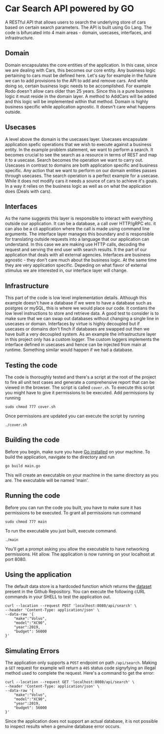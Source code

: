 # Car Search API powered by GO

A RESTful API that allows users to search the underlying store of cars based on certain search parameters. The API is built using Go Lang. The code is bifurcated into 4 main areas - domain, usecases, interfaces, and infrastructure.

## Domain
Domain encapsulates the core entities of the application. In this case, since we are dealing with Cars, this becomes our core entity. Any business logic pertaining to cars must be defined here. Let's say for example in the future we can to add provisions to the API to add and remove cars. And while doing so, certain business logic needs to be accomplished. For example Rodo doesn't allow cars older than 25 years. Since this is a pure business logic it must reside in the domain layer. A method to AddCars will be added and this logic will be implemented within that method. Domain is highly business specific while application agnostic. It doesn't care what happens outside.

## Usecases
A level above the domain is the usecases layer. Usecases encapsulate application spefic operations that we wish to execute against a business entity. In the example problem statement, we want to perform a search. It becomes crucial to see the search as a resource in terms of REST and map it to a usecase. Search becomes the operation we want to carry out.
Usecases in contrast to domains are both application specific and business specific. Any action that we want to perform on our domain entities passes through usecases. The search operation is a perfect example for a usecase. While it does not modify cars it needs a source of cars to achieve it's goals. In a way it relies on the business logic as well as on what the application does (Deals with cars).

## Interfaces
As the name suggests this layer is responsible to interact with everything outside our application. It can be a database, a call over HTTP/gRPC etc. it can also be a cli application where the call is made using command line arguments. The interface layer manages this boundary and is responsible for translating outside requests into a language that our application can understand. In this case we are making use HTTP calls, decoding the request and serving the end user with search results. It the part of our application that deals with all external agencies. Interfaces are business agnostic - they don't care much about the business logic. At the same time they are very application specific. Depeding on what flavor of external stimulus we are interested in, our interface layer will change.

## Infrastructure
This part of the code is low level implementation details. Although this example doesn't have a database if we were to have a database such as postgres or mySQL, this is where we would place our code. It contians the low level instructions to store and retrieve data. A good test to consider is to make sure that we can swap out databases without changing a single line in usecases or domain. Interfaces by virtue is highly decoupled but if usecases or domains don't finch if databases are swapped out then we have built a very decoupled system.
As an example the infrastructure layer in this project only has a custom logger. The custom loggers implements the interface defined in usecases and hence can be injected from main at runtime. Something similar would happen if we had a database.

## Testing the code
The code is thoroughly tested and there's a script at the root of the project to fire all unit test cases and generate a comprehensive report that can be viewed in the browser. The script is called `cover.sh`. To execute this script you might have to give it permissions to be executed. Add permissions by running

```
sudo chmod 777 cover.sh
```

Once permissions are updated you can execute the script by running

```
./cover.sh
```

## Building the code
Before you begin, make sure you have [Go installed](https://go.dev/doc/install) on your machine. To build the application, navigate to the directory and run
```
go build main.go
```
This will create an executable on your machine in the same directory as you are. The executable will be named 'main'.

## Running the code
Before you can run the code you built, you have to make sure it has permissions to be executed. To grant all permissions run command
```
sudo chmod 777 main
```
To run the executable you just built, execute command.
```
./main
```
You'll get a prompt asking you allow the executable to have networking permissions. Hit allow. The application is now running on your localhost at port 8080.

## Using the application
The default data store is a hardcoded function which returns the [dataset](https://github.com/Honcker/engineering_exercise/blob/main/Exercise_Dataset.json) present in the Github Repository. You can execute the following cURL commands in your SHELL to test the application out.

```
curl --location --request POST 'localhost:8080/api/search' \
--header 'Content-Type: application/json' \
--data-raw '{
    "make":"Volvo",
    "model":"XC90",
    "year":2019,
    "budget": 56000
}'
```

## Simulating Errors
The application only supports a `POST` endpoint on path `/api/search`. Making a `GET` request for example will return a `405` status code signyfying an illegal method used to complete the request. Here's a command to get the error:
```
curl --location --request GET 'localhost:8080/api/search' \
--header 'Content-Type: application/json' \
--data-raw '{
    "make":"Volvo",
    "model":"XC90",
    "year":2019,
    "budget": 56000
}'
```

Since the application does not support an actual database, it is not possible to inspect results when a genuine database error occurs.